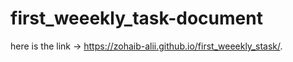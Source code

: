 # first_weeekly_task-document
here is the link ->  https://zohaib-alii.github.io/first_weeekly_stask/.
